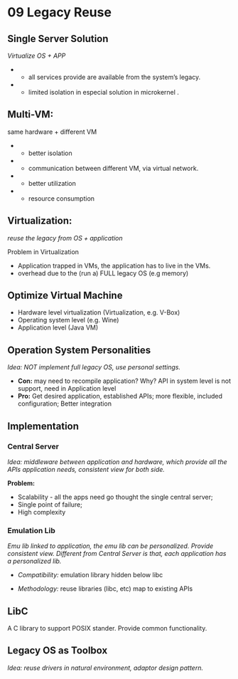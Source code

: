 # 09 Legacy Reuse

## Single Server Solution

*Virtualize OS + APP*

* + all services provide are available from the system’s legacy.
* - limited isolation in especial solution in microkernel .

## Multi-VM: 

same hardware + different VM

* + better isolation
* + communication between different VM, via virtual network.
* + better utilization
* - resource consumption

## Virtualization:

*reuse the legacy from OS + application*

Problem in Virtualization

* Application trapped in VMs, the application has to live in the VMs.
* overhead due to the (run a) FULL legacy OS (e.g memory)

## Optimize Virtual Machine 

- Hardware level virtualization (Virtualization, e.g. V-Box)
- Operating system level (e.g. Wine)
- Application level (Java VM)

## Operation System Personalities

*Idea: NOT implement full legacy OS, use personal settings.*

- **Con:** may need to recompile application? Why? API in system level is not support, need in Application level
- **Pro:** Get desired application, established APIs; more flexible, included configuration; Better integration

## Implementation

### Central Server

*Idea: middleware between application and hardware, which provide all the APIs application needs, consistent view for both side.*

**Problem:**

- Scalability - all the apps need go thought the single central server;
- Single point of failure;
- High complexity

### Emulation Lib

*Emu lib linked to application, the emu lib can be personalized. Provide consistent view. Different from Central Server is that, each application has a personalized lib.*

* *Compatibility:* emulation library hidden below libc

* *Methodology:* reuse libraries (libc, etc) map to existing APIs

## LibC

A C library to support POSIX stander. Provide common functionality. 


## Legacy OS as Toolbox

*Idea:  reuse drivers in natural environment, adaptor design pattern.*